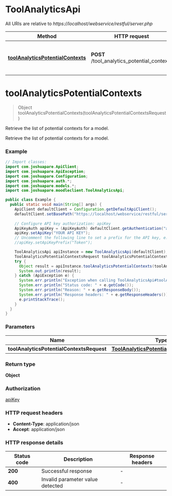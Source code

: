 # ToolAnalyticsApi

All URIs are relative to *https://localhost/webservice/restful/server.php*

| Method | HTTP request | Description |
|------------- | ------------- | -------------|
| [**toolAnalyticsPotentialContexts**](ToolAnalyticsApi.md#toolAnalyticsPotentialContexts) | **POST** /tool_analytics_potential_contexts | Retrieve the list of potential contexts for a model. |


<a id="toolAnalyticsPotentialContexts"></a>
# **toolAnalyticsPotentialContexts**
> Object toolAnalyticsPotentialContexts(toolAnalyticsPotentialContextsRequest)

Retrieve the list of potential contexts for a model.

Retrieve the list of potential contexts for a model.

### Example
```java
// Import classes:
import com.joshuapare.ApiClient;
import com.joshuapare.ApiException;
import com.joshuapare.Configuration;
import com.joshuapare.auth.*;
import com.joshuapare.models.*;
import com.joshuapare.moodleclient.ToolAnalyticsApi;

public class Example {
  public static void main(String[] args) {
    ApiClient defaultClient = Configuration.getDefaultApiClient();
    defaultClient.setBasePath("https://localhost/webservice/restful/server.php");
    
    // Configure API key authorization: apiKey
    ApiKeyAuth apiKey = (ApiKeyAuth) defaultClient.getAuthentication("apiKey");
    apiKey.setApiKey("YOUR API KEY");
    // Uncomment the following line to set a prefix for the API key, e.g. "Token" (defaults to null)
    //apiKey.setApiKeyPrefix("Token");

    ToolAnalyticsApi apiInstance = new ToolAnalyticsApi(defaultClient);
    ToolAnalyticsPotentialContextsRequest toolAnalyticsPotentialContextsRequest = new ToolAnalyticsPotentialContextsRequest(); // ToolAnalyticsPotentialContextsRequest | 
    try {
      Object result = apiInstance.toolAnalyticsPotentialContexts(toolAnalyticsPotentialContextsRequest);
      System.out.println(result);
    } catch (ApiException e) {
      System.err.println("Exception when calling ToolAnalyticsApi#toolAnalyticsPotentialContexts");
      System.err.println("Status code: " + e.getCode());
      System.err.println("Reason: " + e.getResponseBody());
      System.err.println("Response headers: " + e.getResponseHeaders());
      e.printStackTrace();
    }
  }
}
```

### Parameters

| Name | Type | Description  | Notes |
|------------- | ------------- | ------------- | -------------|
| **toolAnalyticsPotentialContextsRequest** | [**ToolAnalyticsPotentialContextsRequest**](ToolAnalyticsPotentialContextsRequest.md)|  | |

### Return type

**Object**

### Authorization

[apiKey](../README.md#apiKey)

### HTTP request headers

 - **Content-Type**: application/json
 - **Accept**: application/json

### HTTP response details
| Status code | Description | Response headers |
|-------------|-------------|------------------|
| **200** | Successful response |  -  |
| **400** | Invalid parameter value detected |  -  |

